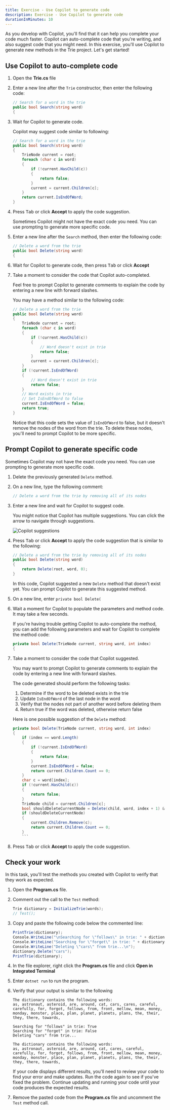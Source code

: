```yaml
---
title: Exercise - Use Copilot to generate code
description: Exercise - Use Copilot to generate code
durationInMinutes: 10
---
```


As you develop with Copilot, you'll find that it can help you complete your code much faster. Copilot can auto-complete code that you're writing, and also suggest code that you might need. In this exercise, you'll use Copilot to generate new methods in the Trie project. Let's get started!

## Use Copilot to auto-complete code

1. Open the **Trie.cs** file

1. Enter a new line after the `Trie` constructor, then enter the following code:

    ```c#
    // Search for a word in the trie
    public bool Search(string word) 
    {
    ```

1. Wait for Copilot to generate code. 

    Copilot may suggest code similar to following:

    ```c#
    // Search for a word in the trie
    public bool Search(string word)
    {
        TrieNode current = root;
        foreach (char c in word)
        {
            if (!current.HasChild(c))
            {
                return false;
            }
            current = current.Children[c];
        }
        return current.IsEndOfWord;
    }
    ```

1. Press <kbd>Tab</kbd> or click **Accept** to apply the code suggestion.

    Sometimes Copilot might not have the exact code you need. You can use prompting to generate more specific code.

1. Enter a new line after the `Search` method, then enter the following code:

    ```c#
    // Delete a word from the trie
    public bool Delete(string word) 
    {
    ```

1. Wait for Copilot to generate code, then press <kbd>Tab</kbd> or click **Accept**

1. Take a moment to consider the code that Copilot auto-completed. 

    Feel free to prompt Copilot to generate comments to explain the code by entering a new line with forward slashes. 
    
    You may have a method similar to the following code:

    ```c#
    // Delete a word from the trie
    public bool Delete(string word)
    {
        TrieNode current = root;
        foreach (char c in word)
        {
            if (!current.HasChild(c))
            {
                // Word doesn't exist in trie
                return false;
            }
            current = current.Children[c];
        }
        if (!current.IsEndOfWord)
        {
            // Word doesn't exist in trie
            return false;
        }
        // Word exists in trie
        // Set IsEndOfWord to false
        current.IsEndOfWord = false;
        return true;
    }
    ```

    Notice that this code sets the value of `IsEndOfWord` to false, but it doesn't remove the nodes of the word from the trie. To delete these nodes, you'll need to prompt Copilot to be more specific.

## Prompt Copilot to generate specific code 

Sometimes Copilot may not have the exact code you need. You can use prompting to generate more specific code.

1. Delete the previously generated `Delete` method.

1. On a new line, type the following comment:

    ```c#
    // Delete a word from the trie by removing all of its nodes
    ```
    
1. Enter a new line and wait for Copilot to suggest code. 

    You might notice that Copilot has multiple suggestions. You can click the arrow to navigate through suggestions.

    ![Copilot suggestions](../media/CopilotCodeSuggestions.png)

1. Press <kbd>Tab</kbd> or click **Accept** to apply the code suggestion that is similar to the following:

    ```c#
    // Delete a word from the trie by removing all of its nodes
    public bool Delete(string word)
    {
        return Delete(root, word, 0);
    }
    ```
        
    In this code, Copilot suggested a new `Delete` method that doesn't exist yet. You can prompt Copilot to generate this suggested method.

1. On a new line, enter `private bool Delete(`

1. Wait a moment for Copilot to populate the parameters and method code. It may take a few seconds.

    If you're having trouble getting Copilot to auto-complete the method, you can add the following parameters and wait for Copilot to complete the method code:

    ```c#
    private bool Delete(TrieNode current, string word, int index)
    {
    ```

1. Take a moment to consider the code that Copilot suggested. 

    You may want to prompt Copilot to generate comments to explain the code by entering a new line with forward slashes. 

    The code generated should perform the following tasks:

    1. Determine if the word to be deleted exists in the trie
    1. Update `IsEndOfWord` of the last node in the word
    1. Verify that the nodes not part of another word before deleting them
    1. Return true if the word was deleted, otherwise return false

    Here is one possible suggestion of the `Delete` method:

    ```c#
    private bool Delete(TrieNode current, string word, int index)
    {
        if (index == word.Length)
        {
            if (!current.IsEndOfWord)
            {
                return false;
            }
            current.IsEndOfWord = false;
            return current.Children.Count == 0;
        }
        char c = word[index];
        if (!current.HasChild(c))
        {
            return false;
        }
        TrieNode child = current.Children[c];
        bool shouldDeleteCurrentNode = Delete(child, word, index + 1) && !child.IsEndOfWord;
        if (shouldDeleteCurrentNode)
        {
            current.Children.Remove(c);
            return current.Children.Count == 0;
        }
        ```

1. Press <kbd>Tab</kbd> or click **Accept** to apply the code suggestion.

## Check your work

In this task, you'll test the methods you created with Copilot to verify that they work as expected.

1. Open the **Program.cs** file.

1. Comment out the call to the `Test` method:

    ```c#
    Trie dictionary = InitializeTrie(words);
    // Test();
    ```

1. Copy and paste the following code below the commented line:

    ```c#
    PrintTrie(dictionary);
    Console.WriteLine("\nSearching for \"follows\" in trie: " + dictionary.Search("follows"));
    Console.WriteLine("Searching for \"forget\" in trie: " + dictionary.Search("forget"));
    Console.WriteLine("Deleting \"cars\" from trie...\n");
    dictionary.Delete("cars");
    PrintTrie(dictionary);
    ```

1. In the file explorer, right click the **Program.cs** file and click **Open in Integrated Terminal**

1. Enter ```dotnet run``` to run the program.

1. Verify that your output is similar to the following

    ```Output
    The dictionary contains the following words:
    as, astronaut, asteroid, are, around, cat, cars, cares, careful, carefully, for, forgot, follows, from, front, mellow, mean, money, monday, monster, place, plan, planet, planets, plans, the, their, they, there, towards,

    Searching for "follows" in trie: True
    Searching for "forget" in trie: False
    Deleting "cars" from trie...

    The dictionary contains the following words:
    as, astronaut, asteroid, are, around, cat, cares, careful, carefully, for, forgot, follows, from, front, mellow, mean, money, monday, monster, place, plan, planet, planets, plans, the, their, they, there, towards,
    ```

    If your code displays different results, you'll need to review your code to find your error and make updates. Run the code again to see if you've fixed the problem. Continue updating and running your code until your code produces the expected results.

1. Remove the pasted code from the **Program.cs** file and uncomment the `Test` method call.